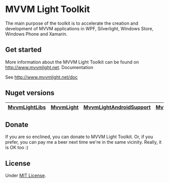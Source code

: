 # MVVM Light Toolkit

The main purpose of the toolkit is to accelerate the creation and development of MVVM applications in WPF, Silverlight, Windows Store, Windows Phone and Xamarin.

## Get started

More information about the MVVM Light Toolkit can be found on http://www.mvvmlight.net.
Documentation

See http://www.mvvmlight.net/doc

## Nuget versions

| [MvvmLightLibs](https://www.nuget.org/packages/MvvmLightLibs/5.3.0)  | [MvvmLight](https://www.nuget.org/packages/MvvmLight/) | [MvvmLightAndroidSupport](https://www.nuget.org/packages/MvvmLightAndroidSupport/) | [MvvmLightLibsStd10](https://www.nuget.org/packages/MvvmLightLibsStd10/5.4.0.1-alpha) |
| ------------- | ------------- | ------------- | ------------- |

## Donate

If you are so enclined, you can donate to MVVM Light Toolkit.
Or, if you prefer, you can pay me a beer next time we're in the same vicinity. Really, it is OK too :)

## License

Under [MIT License](http://www.galasoft.ch/license_MIT.txt).
